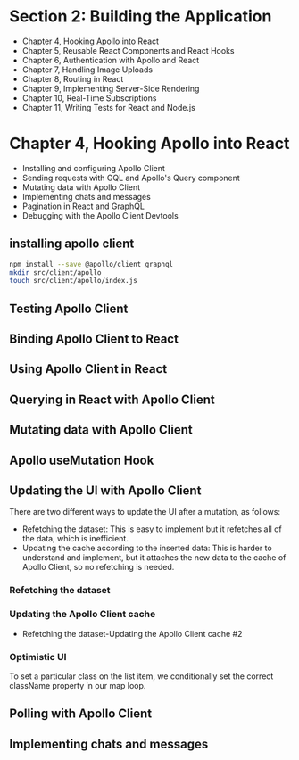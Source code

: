 # Section 2: Building the Application
- Chapter 4, Hooking Apollo into React
- Chapter 5, Reusable React Components and React Hooks
- Chapter 6, Authentication with Apollo and React
- Chapter 7, Handling Image Uploads
- Chapter 8, Routing in React
- Chapter 9, Implementing Server-Side Rendering
- Chapter 10, Real-Time Subscriptions
- Chapter 11, Writing Tests for React and Node.js

# Chapter 4, Hooking Apollo into React
-  Installing and configuring Apollo Client
-  Sending requests with GQL and Apollo's Query component
-  Mutating data with Apollo Client
-  Implementing chats and messages
-  Pagination in React and GraphQL
-  Debugging with the Apollo Client Devtools

## installing apollo client 
```sh
npm install --save @apollo/client graphql
mkdir src/client/apollo
touch src/client/apollo/index.js
```

## Testing Apollo Client
## Binding Apollo Client to React
## Using Apollo Client in React
## Querying in React with Apollo Client

## Mutating data with Apollo Client
## Apollo useMutation Hook
## Updating the UI with Apollo Client
There are two different ways to update the UI after a mutation, as follows:
- Refetching the dataset: This is easy to implement but it refetches all of the data,
which is inefficient.
- Updating the cache according to the inserted data: This is harder to understand
and implement, but it attaches the new data to the cache of Apollo Client, so no
refetching is needed.

### Refetching the dataset
### Updating the Apollo Client cache
- Refetching the dataset-Updating the Apollo Client cache #2

### Optimistic UI
To set a particular class on the list item, we conditionally set the correct className
property in our map loop.

## Polling with Apollo Client

## Implementing chats and messages

